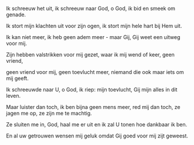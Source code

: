 Ik schreeuw het uit, ik schreeuw naar God, o God, ik bid en smeek om genade.

Ik stort mijn klachten uit voor zijn ogen, ik stort mijn hele hart bij Hem uit.

Ik kan niet meer, ik heb geen adem meer - maar Gij, Gij weet een uitweg voor mij.

Zijn hebben valstrikken voor mij gezet, waar ik mij wend of keer, geen vriend,

geen vriend voor mij, geen toevlucht meer, niemand die ook maar iets om mij geeft.

Ik schreeuwde naar U, o God, ik riep: mijn toevlucht, Gij mijn alles in dit leven.

Maar luister dan toch, ik ben bijna geen mens meer, red mij dan toch, ze jagen me op, ze zijn me te machtig.

Ze sluiten me in, God, haal me er uit en ik zal U tonen hoe dankbaar ik ben.

En al uw getrouwen wensen mij geluk omdat Gij goed voor mij zijt geweest.